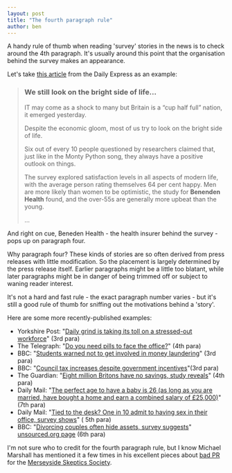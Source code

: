 ```yaml
---
layout: post
title: "The fourth paragraph rule"
author: ben
---
```


A handy rule of thumb when reading 'survey' stories in the news is to check
around the 4th paragraph. It's usually around this point that the organisation
behind the survey makes an appearance.

Let's take [this article](http://www.express.co.uk/news/uk/380731/We-still-look-on-the-bright-side-of-life) from the Daily Express as an example:

> ### We still look on the bright side of life...
>
> IT may come as a shock to many but Britain is a “cup half full” nation, it emerged yesterday.
>
> Despite the economic gloom, most of us try to look on the bright side of life.
>
> Six out of every 10 people questioned by researchers claimed that, just like in the Monty Python song, they always have a positive outlook on things.
>
> The survey explored satisfaction levels in all aspects of modern life,
> with the average person rating themselves 64 per cent happy. Men are more
> likely than women to be optimistic, the study for <strong>Benenden Health</strong>
> found, and the over-55s are generally more upbeat than the young.
>
> ...

And right on cue, Beneden Health - the health insurer behind the survey -
pops up on paragraph four.

Why paragraph four? These kinds of stories are so often derived from
press releases with little modification. So the placement is largely
determined by the press release itself. Earlier paragraphs might be a
little too blatant, while later paragraphs might be in danger of being
trimmed off or subject to waning reader interest.

It's not a hard and fast rule - the exact paragraph number varies - but
it's still a good rule of thumb for sniffing out the motivations behind
a 'story'.

Here are some more recently-published examples:

- Yorkshire Post: "[Daily grind is taking its toll on a stressed-out workforce](http://www.yorkshirepost.co.uk/news/features/daily-grind-is-taking-its-toll-on-a-stressed-out-workforce-1-5446732)" (3rd para)
- The Telegraph: "[Do you need pills to face the office?](http://www.telegraph.co.uk/health/9895044/Do-you-need-pills-to-face-the-office.html)" (4th para)
- BBC: "[Students warned not to get involved in money laundering](http://www.bbc.co.uk/news/business-21578985)" (3rd para)
- BBC: "[Council tax increases despite government incentives](http://www.bbc.co.uk/news/uk-politics-21611255)"(3rd para)
- The Guardian: "[Eight million Britons have no savings, study reveals](http://www.guardian.co.uk/money/2013/feb/25/millions-britons-without-future-savings)" (4th para)
- Daily Mail: "[The perfect age to have a baby is 26 (as long as you are married, have bought a home and earn a combined salary of £25,000)](http://www.dailymail.co.uk/femail/article-2284695/The-perfect-age-baby-26-long-married-bought-home-earn-combined-salary-25-000.html)" (7th para)
- Daily Mail: "[Tied to the desk? One in 10 admit to having sex in their office, survey shows](http://www.dailymail.co.uk/news/article-2285614/One-10-admit-having-sex-office-survey-says.html)" ( 5th para)
- BBC: "[Divorcing couples often hide assets, survey suggests](http://www.bbc.co.uk/news/education-21534453)"
  [unsourced.org page](http://unsourced.org/art/19706) (6th para)


I'm not sure who to credit for the fourth paragraph rule, but I know 
Michael Marshall has mentioned it a few times in his excellent pieces about
[bad PR](http://www.merseysideskeptics.org.uk/tag/bad-pr/) for the [Merseyside Skeptics Society](http://www.merseysideskeptics.org.uk/).


